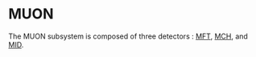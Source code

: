 <!-- doxy
\page refDetectorsMUON MUON
/doxy -->

# MUON

The MUON subsystem is composed of three detectors : [MFT](../ITSMFT/MFT), [MCH](./MCH), and [MID](./MID).

<!-- doxy
* \subpage refDetectorsITSMFT
* \subpage refDetectorsMUONMID
* \subpage refDetectorsMUONMCH
/doxy -->
